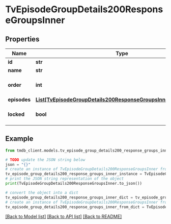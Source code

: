 # TvEpisodeGroupDetails200ResponseGroupsInner


## Properties

Name | Type | Description | Notes
------------ | ------------- | ------------- | -------------
**id** | **str** |  | [optional] 
**name** | **str** |  | [optional] 
**order** | **int** |  | [optional] [default to 0]
**episodes** | [**List[TvEpisodeGroupDetails200ResponseGroupsInnerEpisodesInner]**](TvEpisodeGroupDetails200ResponseGroupsInnerEpisodesInner.md) |  | [optional] 
**locked** | **bool** |  | [optional] [default to True]

## Example

```python
from tmdb_client.models.tv_episode_group_details200_response_groups_inner import TvEpisodeGroupDetails200ResponseGroupsInner

# TODO update the JSON string below
json = "{}"
# create an instance of TvEpisodeGroupDetails200ResponseGroupsInner from a JSON string
tv_episode_group_details200_response_groups_inner_instance = TvEpisodeGroupDetails200ResponseGroupsInner.from_json(json)
# print the JSON string representation of the object
print(TvEpisodeGroupDetails200ResponseGroupsInner.to_json())

# convert the object into a dict
tv_episode_group_details200_response_groups_inner_dict = tv_episode_group_details200_response_groups_inner_instance.to_dict()
# create an instance of TvEpisodeGroupDetails200ResponseGroupsInner from a dict
tv_episode_group_details200_response_groups_inner_from_dict = TvEpisodeGroupDetails200ResponseGroupsInner.from_dict(tv_episode_group_details200_response_groups_inner_dict)
```
[[Back to Model list]](../README.md#documentation-for-models) [[Back to API list]](../README.md#documentation-for-api-endpoints) [[Back to README]](../README.md)


